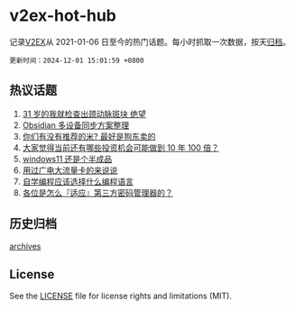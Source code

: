 # v2ex-hot-hub

 记录[V2EX](https://www.v2ex.com/)从 2021-01-06 日至今的热门话题。每小时抓取一次数据，按天[归档](archives)。

`更新时间：2024-12-01 15:01:59 +0800`

## 热议话题

1. [31 岁的我就检查出颈动脉斑块 绝望](https://www.v2ex.com/t/1093962)
1. [Obsidian 多设备同步方案整理](https://www.v2ex.com/t/1093931)
1. [你们有没有推荐的米? 最好是狗东卖的](https://www.v2ex.com/t/1093964)
1. [大家觉得当前还有哪些投资机会可能做到 10 年 100 倍？](https://www.v2ex.com/t/1093957)
1. [windows11 还是个半成品](https://www.v2ex.com/t/1093968)
1. [用过广电大流量卡的来说说](https://www.v2ex.com/t/1093948)
1. [自学编程应该选择什么编程语言](https://www.v2ex.com/t/1093969)
1. [各位是怎么『适应』第三方密码管理器的？](https://www.v2ex.com/t/1094029)

## 历史归档

[archives](archives)

## License

See the [LICENSE](LICENSE) file for license rights and limitations (MIT).
